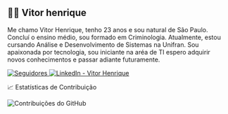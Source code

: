 ## 🧑‍💻 Vitor henrique
      
       

Me chamo Vitor Henrique, tenho 23 anos e sou natural de São Paulo. Concluí o ensino médio, sou formado em Criminologia. Atualmente, estou cursando Análise e Desenvolvimento de Sistemas na Unifran. Sou apaixonada por tecnologia, sou iniciante na aréa de TI espero adquirir novos conhecimentos e passar adiante futuramente.
    
<a href="https://github.com/vitorhenrique00?tab=followers">
    <img 
        alt="Seguidores" 
        title="Me siga no GitHub" 
        src="https://custom-icon-badges.demolab.com/github/followers/vitorhenrique00?color=236ad3&labelColor=1155ba&style=for-the-badge&logo=github&label=Seguidores&logoColor=white" 
    />
</a>
<a href="https://www.linkedin.com/in/vitor-henrique-290905286/" target="_blank">
  <img 
    src="https://img.shields.io/badge/LinkedIn-Vitor%20Henrique-blue?style=for-the-badge&logo=linkedin&logoColor=white" 
    alt="LinkedIn - Vitor Henrique"
  />
</a>



📈 Estatísticas de Contribuição

![Contribuições do GitHub](https://github-readme-stats.vercel.app/api?username=vitorhenrique00&show_icons=true)
 


<!DOCTYPE html>
<html lang="pt-BR">
<head>
  <meta charset="UTF-8">
  <title>Quadro com GIF</title>
  <style>
    .moldura-externa {
      width: 360px;
      padding: 20px;
      border: 8px solid #444;
      border-radius: 12px;
      background-color: #e0e0e0;
      box-shadow: 0 8px 20px rgba(0, 0, 0, 0.2);
      margin: 50px auto;
      text-align: center;
    }
    .gif-frame {
      width: 300px;
      padding: 10px;
      border: 4px solid #888;
      border-radius: 8px;
      background-color: #f9f9f9;
      margin: 0 auto;
    }
    .gif-frame img {
      max-width: 100%;
      height: auto;
      display: block;
      margin: 0 auto;
    }
<div style="border: 4px solid #888; border-radius: 8px; padding: 10px; background-color: #f9f9f9; width: 320px; margin: 0 auto; text-align: center;">

  <img src="https://media2.giphy.com/media/bGgsc5mWoryfgKBx1u/giphy.gif" alt="GIF animado" width="300" />

</div>


